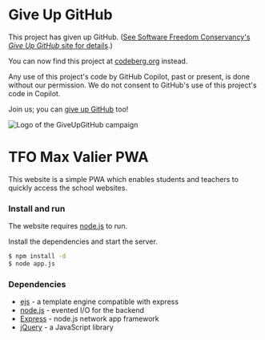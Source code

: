 # Give Up GitHub

This project has given up GitHub.  ([See Software Freedom Conservancy's *Give Up  GitHub* site for details](https://GiveUpGitHub.org).)

You can now find this project at [codeberg.org](https://codeberg.org/MrRulf/TFOMaxValierPWA) instead.

Any use of this project's code by GitHub Copilot, past or present, is done without our permission.  We do not consent to GitHub's use of this project's code in Copilot.

Join us; you can [give up GitHub](https://GiveUpGitHub.org) too!

![Logo of the GiveUpGitHub campaign](https://sfconservancy.org/img/GiveUpGitHub.png)

# TFO Max Valier PWA

This website is a simple PWA which enables students and teachers to quickly access the school websites.

### Install and run

The website requires [node.js](https://nodejs.org) to run.

Install the dependencies and start the server.
```sh
$ npm install -d
$ node app.js
```

### Dependencies

* [ejs] - a template engine compatible with express
* [node.js] - evented I/O for the backend
* [Express] - node.js network app framework
* [jQuery] - a JavaScript library

[ejs]: https://ejs.co/
[node.js]: https://nodejs.org
[Express]: https://expressjs.com/
[jQuery]: https://jquery.com/

